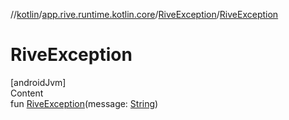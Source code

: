 //[kotlin](../../../index.md)/[app.rive.runtime.kotlin.core](../index.md)/[RiveException](index.md)/[RiveException](-rive-exception.md)



# RiveException  
[androidJvm]  
Content  
fun [RiveException](-rive-exception.md)(message: [String](https://kotlinlang.org/api/latest/jvm/stdlib/kotlin/-string/index.html))  



